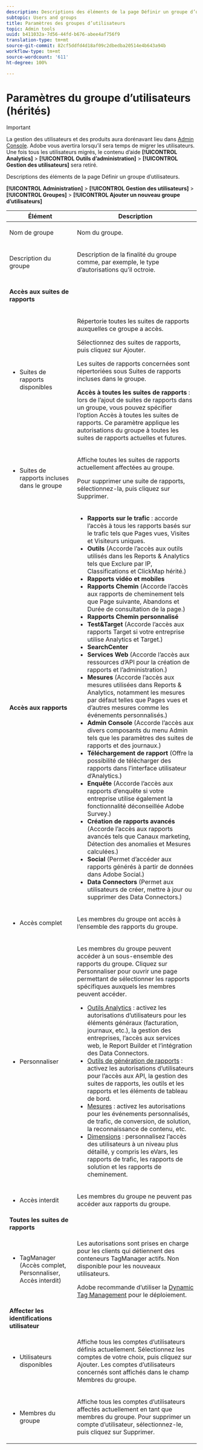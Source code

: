 ```yaml
---
description: Descriptions des éléments de la page Définir un groupe d’utilisateurs.
subtopic: Users and groups
title: Paramètres des groupes d’utilisateurs
topic: Admin tools
uuid: b411032a-7d56-44fd-b676-abee4af756f9
translation-type: tm+mt
source-git-commit: 82cf5ddfd4d18af09c2dbedba20514e4b643a94b
workflow-type: tm+mt
source-wordcount: '611'
ht-degree: 100%

---
```



# Paramètres du groupe d’utilisateurs (hérités)

>[!IMPORTANT]
>
>La gestion des utilisateurs et des produits aura dorénavant lieu dans [Admin Console](https://helpx.adobe.com/fr/enterprise/using/admin-console.html). Adobe vous avertira lorsqu’il sera temps de migrer les utilisateurs. Une fois tous les utilisateurs migrés, le contenu d’aide **[!UICONTROL Analytics]** > **[!UICONTROL Outils d’administration]** > **[!UICONTROL Gestion des utilisateurs]** sera retiré.

Descriptions des éléments de la page Définir un groupe d’utilisateurs.

**[!UICONTROL Administration]** > **[!UICONTROL Gestion des utilisateurs]** > **[!UICONTROL Groupes]** > **[!UICONTROL Ajouter un nouveau groupe d’utilisateurs]**

<table id="table_85E9EBF7984545C780631D6C2090BD99"> 
 <thead> 
  <tr> 
   <th colname="col1" class="entry"> Élément </th> 
   <th colname="col2" class="entry"> Description </th> 
  </tr> 
 </thead>
 <tbody> 
  <tr> 
   <td colname="col1"> <p>Nom de groupe </p> </td> 
   <td colname="col2"> <p>Nom du groupe. </p> </td> 
  </tr> 
  <tr> 
   <td colname="col1"> <p>Description du groupe </p> </td> 
   <td colname="col2"> <p>Description de la finalité du groupe comme, par exemple, le type d’autorisations qu’il octroie. </p> </td> 
  </tr> 
  <tr> 
   <td colname="col1"> <p><b>Accès aux suites de rapports</b> </p> </td> 
   <td colname="col2"> </td> 
  </tr> 
  <tr> 
   <td colname="col1"> <p> 
     <ul id="ul_62D4A028A1194E02B2F0D364D01E741C"> 
      <li id="li_11ADAD0A625046409B4FCCEF1D14E1E6">Suites de rapports disponibles </li> 
     </ul> </p> </td> 
   <td colname="col2"> <p>Répertorie toutes les suites de rapports auxquelles ce groupe a accès. </p> <p>Sélectionnez des suites de rapports, puis cliquez sur <span class="uicontrol">Ajouter</span>. </p> <p>Les suites de rapports concernées sont répertoriées sous <span class="wintitle">Suites de rapports incluses dans le groupe</span>. </p> <p><b>Accès à toutes les suites de rapports</b> : lors de l’ajout de suites de rapports dans un groupe, vous pouvez spécifier l’option <span class="uicontrol">Accès à toutes les suites de rapports</span>. Ce paramètre applique les autorisations du groupe à toutes les suites de rapports actuelles et futures. </p> </td> 
  </tr> 
  <tr> 
   <td colname="col1"> <p> 
     <ul id="ul_2615D113681C402E8F6B2A844B402626"> 
      <li id="li_6E04FC6AE26F4052835EF3AE51CDE2E3">Suites de rapports incluses dans le groupe </li> 
     </ul> </p> </td> 
   <td colname="col2"> <p>Affiche toutes les suites de rapports actuellement affectées au groupe. </p> <p>Pour supprimer une suite de rapports, sélectionnez-la, puis cliquez sur <span class="uicontrol">Supprimer</span>. </p> </td> 
  </tr> 
  <tr> 
   <td colname="col1"> <p><b>Accès aux rapports</b> </p> </td> 
   <td colname="col2"> 
     <p> 
      <ul id="ul_81ABB1701BEC44ECB548F98EB818F83B"> 
       <li id="li_FCE10A56AF904C9CBCE24AC91025639C"><b>Rapports sur le trafic</b> : accorde l’accès à tous les rapports basés sur le trafic tels que Pages vues, Visites et Visiteurs uniques. </li> 
       <li id="li_2742B7A661FC45F496DFFBBB6CE675DE"><b>Outils</b> (Accorde l’accès aux outils utilisés dans les Reports &amp; Analytics tels que Exclure par IP, Classifications et ClickMap hérité.) </li> 
       <li id="li_88D54C31211B4A38B46FF64651718865"><b>Rapports vidéo et mobiles</b> </li> 
       <li id="li_DBC756832B52433DA6467EA8AEC02DBA"><b>Rapports Chemin</b> (Accorde l’accès aux rapports de cheminement tels que Page suivante, Abandons et Durée de consultation de la page.) </li> 
       <li id="li_D0B1B964C071441EAEC919DD7CC08E3D"><b>Rapports Chemin personnalisé</b> </li> 
       <li id="li_D63F60FF2DD2418A876B53404634D12D"><b>Test&amp;Target</b> (Accorde l’accès aux rapports Target si votre entreprise utilise Analytics et Target.) </li> 
       <li id="li_03CE1718D51049D596DB061932D97506"><b>SearchCenter</b> </li> 
       <li id="li_78AB0BCEDBA946718F90B6D7AB52CB80"><b>Services Web</b> (Accorde l’accès aux ressources d’API pour la création de rapports et l’administration.) </li> 
       <li id="li_DCA83780F6214AF1A82255BC977744F1"><b>Mesures</b> (Accorde l’accès aux mesures utilisées dans Reports &amp; Analytics, notamment les mesures par défaut telles que Pages vues et d’autres mesures comme les événements personnalisés.)</li> 
       <li id="li_A200E3CED33D4B15BFD30CBDD930912C"><b>Admin Console</b> (Accorde l’accès aux divers composants du menu Admin tels que les paramètres des suites de rapports et des journaux.) </li> 
       <li id="li_CF3FA04D402A47618401633BA8583010"><b>Téléchargement de rapport</b> (Offre la possibilité de télécharger des rapports dans l’interface utilisateur d’Analytics.) </li> 
       <li id="li_03AC2D9FF43648CB90E514C62DC31217"><b>Enquête</b> (Accorde l’accès aux rapports d’enquête si votre entreprise utilise également la fonctionnalité déconseillée Adobe Survey.) </li> 
       <li id="li_9FC3F25F335641B5AC9232BDC2DCCECA"><b>Création de rapports avancés</b> (Accorde l’accès aux rapports avancés tels que Canaux marketing, Détection des anomalies et Mesures calculées.) </li> 
       <li id="li_DB56BEB8D31A4918B5CCD3CBBC1DF40A"><b>Social</b> (Permet d’accéder aux rapports générés à partir de données dans Adobe Social.) </li> 
       <li id="li_3C2F4F91B92A4CD9BCDD69E6FCE85EEE"><b>Data Connectors</b> (Permet aux utilisateurs de créer, mettre à jour ou supprimer des Data Connectors.) </li> 
      </ul> </p> 
   </td> 
  </tr> 
  <tr> 
   <td colname="col1"> <p> 
     <ul id="ul_CE3DC9C5D63348E48D72BEC32C9A2B45"> 
      <li id="li_9636E0FA37BE4FE48F8723F46C96FFC4">Accès complet </li> 
     </ul> </p> </td> 
   <td colname="col2"> <p>Les membres du groupe ont accès à l’ensemble des rapports du groupe. </p> </td> 
  </tr> 
  <tr> 
   <td colname="col1"> <p> 
     <ul id="ul_B573C170710545F0BF5CC3675A8F7ECA"> 
      <li id="li_238BA42873E24953A0D73443F36BD7C8">Personnaliser </li> 
     </ul> </p> </td> 
   <td colname="col2"> <p>Les membres du groupe peuvent accéder à un sous-ensemble des rapports du groupe. Cliquez sur <span class="uicontrol">Personnaliser</span> pour ouvrir une page permettant de sélectionner les rapports spécifiques auxquels les membres peuvent accéder. </p> 
    <ul id="ul_16D5EF18D57D4608AEEDEC40D90D8828"> 
     <li id="li_F29E84C6228A464C8807F09205AEAAC6"><a href="/help/admin/user-management2/c-customize-report-access/groups-analytics-tools.md"> Outils Analytics</a> : activez les autorisations d’utilisateurs pour les éléments généraux (facturation, journaux, etc.), la gestion des entreprises, l’accès aux services web, le Report Builder et l’intégration des Data Connectors. </li> 
     <li id="li_A6EB788162A2455E94CE54B9279A854D"><a href="/help/admin/user-management2/c-customize-report-access/groups-report-suite-tools.md"> Outils de génération de rapports</a> : activez les autorisations d’utilisateurs pour l’accès aux API, la gestion des suites de rapports, les outils et les rapports et les éléments de tableau de bord. </li> 
     <li id="li_EDB0255E009B4F1CAFAF53966B41363C"><a href="/help/admin/user-management2/c-customize-report-access/groups-metrics.md"> Mesures</a> : activez les autorisations pour les événements personnalisés, de trafic, de conversion, de solution, la reconnaissance de contenu, etc. </li> 
     <li id="li_8DAE87D1DEF54803A9C6FE31C01F0FB0"><a href="/help/admin/user-management2/c-customize-report-access/groups-dimensions.md"> Dimensions</a> : personnalisez l’accès des utilisateurs à un niveau plus détaillé, y compris les eVars, les rapports de trafic, les rapports de solution et les rapports de cheminement. </li> 
    </ul> </td> 
  </tr> 
  <tr> 
   <td colname="col1"> <p> 
     <ul id="ul_F992DC52D44B4E1E9448D699A57AA7A9"> 
      <li id="li_5D07359AF741418FB73468400686CB57">Accès interdit </li> 
     </ul> </p> </td> 
   <td colname="col2"> <p>Les membres du groupe ne peuvent pas accéder aux rapports du groupe. </p> </td> 
  </tr> 
  <tr> 
   <td colname="col1"><b>Toutes les suites de rapports</b> </td> 
   <td colname="col2"> </td> 
  </tr> 
  <tr> 
   <td colname="col1"> <p> 
     <ul id="ul_19FCA8B24B7E4477B9AC9564D6CF2D44"> 
      <li id="li_F006EF42026F43069AEC0BFE01D7CBC8">TagManager (Accès complet, Personnaliser, Accès interdit) </li> 
     </ul> </p> </td> 
   <td colname="col2"> <p>Les autorisations sont prises en charge pour les clients qui détiennent des conteneurs <span class="keyword"> TagManager</span> actifs. Non disponible pour les nouveaux utilisateurs. </p> <p>Adobe recommande d’utiliser la <a href="https://docs.adobe.com/content/help/fr-FR/dtm/using/migration/atm-migration.html">Dynamic Tag Management</a> pour le déploiement. </p> </td> 
  </tr> 
  <tr> 
   <td colname="col1"><b>Affecter les identifications utilisateur</b> </td> 
   <td colname="col2"> </td> 
  </tr> 
  <tr> 
   <td colname="col1"> <p> 
     <ul id="ul_8C68B33A3847467DBDC58838E3E85612"> 
      <li id="li_9BA51B0001AA41DE949322083A6CE70D">Utilisateurs disponibles </li> 
     </ul> </p> </td> 
   <td colname="col2"> <p>Affiche tous les comptes d’utilisateurs définis actuellement. Sélectionnez les comptes de votre choix, puis cliquez sur <span class="uicontrol">Ajouter</span>. Les comptes d’utilisateurs concernés sont affichés dans le champ <span class="uicontrol"> Membres du groupe</span>. </p> </td> 
  </tr> 
  <tr> 
   <td colname="col1"> <p> 
     <ul id="ul_5EAE5B2B54EA4C87BAA0C30AE9C8ECB0"> 
      <li id="li_FB6C9E925A5E498BBAFE13EF7606E940">Membres du groupe </li> 
     </ul> </p> </td> 
   <td colname="col2"> <p>Affiche tous les comptes d’utilisateurs affectés actuellement en tant que membres du groupe. Pour supprimer un compte d’utilisateur, sélectionnez-le, puis cliquez sur <span class="uicontrol"> Supprimer</span>. </p> </td> 
  </tr> 
 </tbody> 
</table>

